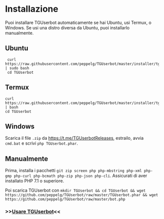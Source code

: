 # Installazione
Puoi installare TGUserbot automaticamente se hai Ubuntu, usi Termux, o Windows. Se usi una distro diversa da Ubuntu, puoi installarlo manualmente.

Ubuntu
------
     curl https://raw.githubusercontent.com/peppelg/TGUserbot/master/installer/tguserbot_ubuntu_installer.sh | sudo bash
     cd TGUserbot
     
Termux
------
    curl https://raw.githubusercontent.com/peppelg/TGUserbot/master/installer/tguserbot_termux_installer.sh | bash
    cd TGUserbot

Windows
-------
Scarica il file `.zip` da https://t.me/TGUserbotReleases, estrailo, avvia `cmd.bat` e scrivi `php TGUserbot.phar`.

Manualmente
------------
Prima, installa i pacchetti `git zip screen php php-mbstring php-xml php-gmp php-curl php-bcmath php-zip php-json php-cli`. Assicurati di aver installato PHP 7.1 o superiore.

Poi scarica TGUserbot con `mkdir TGUserbot && cd TGUserbot && wget https://github.com/peppelg/TGUserbot/raw/master/TGUserbot.phar && wget https://github.com/peppelg/TGUserbot/raw/master/bot.php`



### >>[Usare TGUserbot](https://github.com/peppelg/TGUserbot/tree/master/docs/it/Use.md)<<

